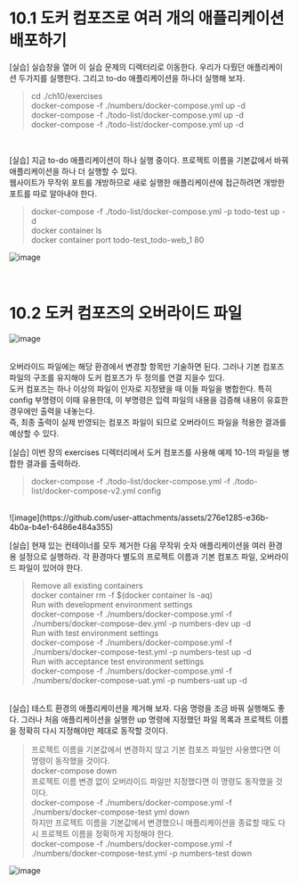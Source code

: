# 10.1 도커 컴포즈로 여러 개의 애플리케이션 배포하기

[실습] 실습창을 열어 이 실습 문제의 디렉터리로 이동한다. 우리가 다뤘던 애플리케이션 두가지를 실행한다. 그리고 to-do 애플리케이션을 하나더 실행해 보자.<br>

> cd ./ch10/exercises<br>
> docker-compose -f ./numbers/docker-compose.yml up -d<br>
> docker-compose -f ./todo-list/docker-compose.yml up -d<br>
> docker-compose -f ./todo-list/docker-compose.yml up -d<br>
<br>

[실습] 지금 to-do 애플리케이션이 하나 실행 중이다. 프로젝트 이름을 기본값에서 바꿔 애플리케이션을 하나 더 실행할 수 있다.<br>
      웹사이트가 무작위 포트를 개방하므로 새로 실행한 애플리케이션에 접근하려면 개방한 포트를 따로 알아내야 한다.<br>

> docker-compose -f ./todo-list/docker-compose.yml -p todo-test up -d<br>
> docker container ls<br>
> docker container port todo-test_todo-web_1 80<br>

![image](https://github.com/user-attachments/assets/c796a80a-7b59-40f9-90ee-39038246bebd)

<br>

# 10.2 도커 컴포즈의 오버라이드 파일

![image](https://github.com/user-attachments/assets/202c2989-5769-45c3-8035-38cc77eeefcd)

<br>
오버라이드 파일에는 해당 환경에서 변경할 항목만 기술하면 된다. 그러나 기본 컴포즈 파일의 구조를 유지해야 도커 컴포즈가 두 정의를 연결 지을수 있다.<br>
도커 컴포즈는 하나 이상의 파일이 인자로 지정됐을 때 이들 파일을 병합한다. 특히 config 부명령이 이때 유용한데, 이 부명령은 입력 파일의 내용을 검증해 내용이 유효한 경우에만 출력을 내놓는다.<br>
즉, 최종 출력이 실제 반영되는 컴포즈 파일이 되므로 오버라이드 파일을 적용한 결과를 예상할 수 있다.<br>

[실습] 이번 장의 exercises 디렉터리에서 도커 컴포즈를 사용해 예제 10-1의 파일을 병합한 결과를 출력하라.<br>

> docker-compose -f ./todo-list/docker-compose.yml -f ./todo-list/docker-compose-v2.yml config<br>

<br>
![image](https://github.com/user-attachments/assets/276e1285-e36b-4b0a-b4e1-6486e484a355)
<br>

[실습] 현재 있는 컨테이너를 모두 제거한 다음 무작위 숫자 애플리케이션을 여러 환경용 설정으로 실행하라. 각 환경마다 별도의 프로젝트 이름과 기본 컴포즈 파일, 오버라이드 파일이 있어야 한다.<br>

> Remove all existing containers<br>
> docker container rm -f $(docker container ls -aq)<br>
> Run with development environment settings<br>
> docker-compose -f ./numbers/docker-compose.yml -f ./numbers/docker-compose-dev.yml -p numbers-dev up -d<br>
> Run with test environment settings<br>
> docker-compose -f ./numbers/docker-compose.yml -f ./numbers/docker-compose-test.yml -p numbers-test up -d<br>
> Run with acceptance test environment settings<br>
> docker-compose -f ./numbers/docker-compose.yml -f ./numbers/docker-compose-uat.yml -p numbers-uat up -d<br>
<br>
[실습] 테스트 환경의 애플리케이션을 제거해 보자. 다음 명령을 조금 바꿔 실행해도 좋다. 그러나 처음 애플리케이션을 실행한 up 명령에 지정했던 파일 목록과 프로젝트 이름을 정확히 다시 지정해야만 제대로 동작할 것이다.<br>

> 프로젝트 이름을 기본값에서 변경하지 않고 기본 컴포즈 파일만 사용헀다면 이 명령이 동작했을 것이다.<br>
> docker-compose down<br>
> 프로젝트 이름 변경 없이 오버라이드 파일만 지정했다면 이 명령도 동작했을 것이다.<br>
> docker-compose -f ./numbers/docker-compose.yml -f ./numbers/docker-compose-test yml down<br>
> 하지만 프로젝트 이름을 기본값에서 변경했으니 애플리케이션을 종료할 때도 다시 프로젝트 이름을 정확하게 지정해야 한다.<br>
> docker-compose -f ./numbers/docker-compose.yml -f ./numbers/docker-compose-test.yml -p numbers-test down<br>

![image](https://github.com/user-attachments/assets/83d9775c-3d9e-4ae7-a9dd-b5dec947ba40)

<br>






















